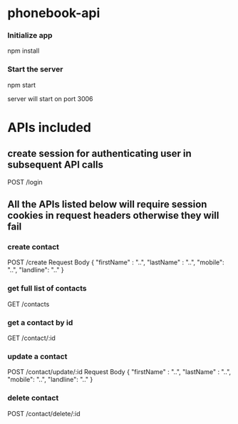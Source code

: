 # phonebook-api

### Initialize app
npm install

### Start the server
npm start

server will start on port 3006 

# APIs included

## create session for authenticating user in subsequent API calls
POST /login

## All the APIs listed below will require session cookies in request headers otherwise they will fail
### create contact
POST /create
Request Body
{
    "firstName" : "..",
    "lastName" : "..",
    "mobile": "..",
    "landline": ".."
}

### get full list of contacts
GET /contacts

### get a contact by id
GET /contact/:id

### update a contact 
POST /contact/update/:id
Request Body
{
    "firstName" : "..",
    "lastName" : "..",
    "mobile": "..",
    "landline": ".."
}

### delete contact
POST /contact/delete/:id

